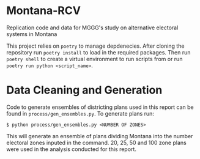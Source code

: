 # Montana-RCV
Replication code and data for MGGG's study on alternative electoral systems in Montana

This project relies on `poetry` to manage depdenecies. After cloning the repository run `poetry install` to load in the required packages. Then run `poetry shell` to create a virtual environment to run scripts from or run `poetry run python <script_name>`. 

# Data Cleaning and Generation
Code to generate ensembles of districting plans used in this report can be found in `process/gen_ensembles.py`. To generate plans run:

```console 
$ python process/gen_ensembles.py <NUMBER OF ZONES>
```

This will generate an ensemble of plans dividing Montana into the number electoral zones inputed in the command. 20, 25, 50 and 100 zone plans were used in the analysis conducted for this report. 
